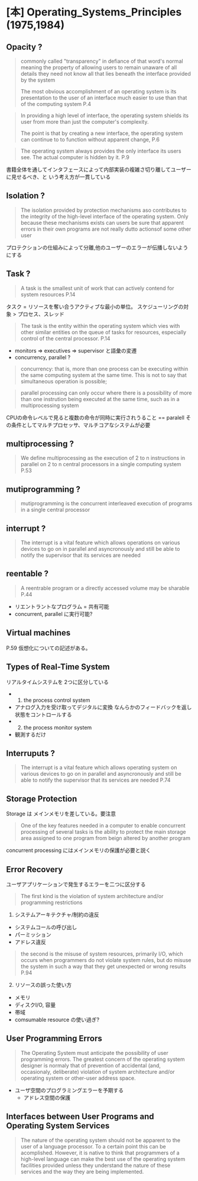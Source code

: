 # [本] Operating_Systems_Principles (1975,1984)

## Opacity ?

> commonly called "transparency" in defiance of that word's normal meaning
> the property of allowing users to remain unaware of all details they need not know
> all that lies beneath the interface provided by the system
>
> The most obvious accomplishment of an operating system is its presentation to the user
> of an interface much easier to use than that of the computing system
> P.4

> In providing a high level of interface, the operating system shields its user from
> more than just the computer's complexity.
>
> The point is that by creating a new interface, the operating system can continue to
> to function without apparent change,
> P.6

> The operating system always provides the only interface its users see. 
> The actual computer is hidden by it.
> P.9

書籍全体を通してインタフェースによって内部実装の複雑さ切り離してユーザーに見せるべき、と
いう考え方が一貫している

## Isolation ?

> The isolation provided by protection mechanisms aso contributes to the integrity of the
> high-level interface of the operating system. Only because these mechanisms exists can 
> users be sure that apparent errors in their own programs are not really dutto actionsof some
> other user

プロテクションの仕組みによって分離,他のユーザーのエラーが伝播しないようにする

## Task ?

> A task is the smallest unit of work that can actively contend for system resources
> P.14

タスク = リソースを奪い合うアクティブな最小の単位。
スケジューリングの対象 > プロセス、スレッド

> The task is the entity within the operating system which vies with other similar entities
> on the queue of tasks for resources, especially control of the central processor.
> P.14

* monitors => executives => supervisor と語彙の変遷
* concurrency, parallel ?

> concurrency: that is, more than one process can be executing within the same
> computing system at the same time. This is not to say that simultaneous operation
> is possible;

> parallel processing can only occur where there is a possibility of more than one
> instrution being executed at the same time, such as in a multiprocessing system

CPUの命令レベルで見ると複数の命令が同時に実行されうること == paralell
その条件としてマルチプロセッサ、マルチコアなシステムが必要

## multiprocessing ?

> We define multiprocessing as the execution of 2 to n instructions in parallel
> on 2 to n central processors in a single computing system
> P.53

## mutiprogramming ?

> mutiprogramming is the concurrent interleaved execution of programs in a single
> central processor

## interrupt ?

> The interrupt is a vital feature which allows operations on various devices to
> go on in parallel and asyncronously and still be able to notify the supervisor
> that its services are needed

## reentable ? 

> A reentrable program or a directly accessed volume may be sharable
> P.44

 * リエントラントなプログラム = 共有可能
 * concurrent, parallel に実行可能?

## Virtual machines

P.59 仮想化についての記述がある。

## Types of Real-Time System

リアルタイムシステムを 2つに区分している

 * 1. the process control system
  * アナログ入力を受け取ってデジタルに変換 なんらかのフィードバックを返し状態をコントロールする
 * 2. the process monitor system
  * 観測するだけ

## Interruputs ?

> The interrupt is a vital feature which allows operating system on various devices to
> go on in parallel and asyncronously and still be able to notify the supervisor that
> its services are needed
> P.74

## Storage Protection

Storage は メインメモリを差している。要注意

> One of the key features needed in a computer to enable concurrent processing of
> several tasks is the ability to protect the main storage area assigned to one
> program from beign altered by another program

concurrent processing にはメインメモリの保護が必要と説く

## Error Recovery

ユーザアプリケーションで発生するエラーを二つに区分する

> The first kind is the violation of system architecture and/or programming restrictions

1. システムアーキテクチャ/制約の違反

 * システムコールの呼び出し
 * パーミッション
 * アドレス違反

> the second is the misuse of system resources, primarily I/O, which occurs when programmers
> do not violate system rules, but do misuse the system in such a way that they get unexpected
> or wrong results
> P.94

2. リソースの誤った使い方

 * メモリ
 * ディスクI/O, 容量
 * 帯域
 * comsumable resource の使い過ぎ?
 
## User Programming Errors

> The Operating System must anticipate the possibility of user programming errors. The greatest
> concern of the operating system designer is normaly that of prevention of accidental (and, occasionaly,
> deliberate) violation of system architecture and/or operating system or other-user address space.

 * ユーザ空間のプログラミングエラーを予期する
   * アドレス空間の保護

## Interfaces between User Programs and Operating System Services

> The nature of the operating system should not be apparent to the user of a language processor. To
> a certain point this can be acomplished. However, it is native to think that programmers of a high-level
> language can make the best use of the operating system facilities provided unless they understand the
> nature of these services and the way they are being implemented.

